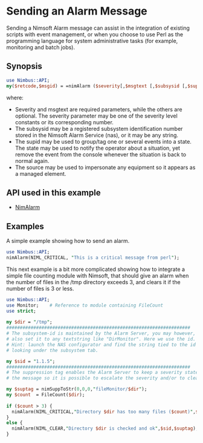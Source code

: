 # Sending an Alarm Message

Sending a Nimsoft Alarm message can assist in the integration of existing scripts with event management, or when you choose to use Perl as the programming language for system administrative tasks (for example, monitoring and batch jobs).

## Synopsis
```perl
use Nimbus::API;
my($retcode,$msgid) = =nimAlarm ($severity[,$msgtext [,$subsysid [,$supid[,$source]]]);
```
where:

- Severity and msgtext are required parameters, while the others are optional. The severity parameter may be one of the severity level constants or its corresponding number. 
- The subsysid may be a registered subsystem identification number stored in the Nimsoft Alarm Service (nas), or it may be any string.
- The supid may be used to group/tag one or several events into a state. The state may be used to notify the operator about a situation, yet remove the event from the console whenever the situation is back to normal again.
- The source may be used to impersonate any equipment so it appears as a managed element.

## API used in this example

- [NimAlarm](https://github.com/UIM-Community/Perl-SDK/blob/master/nimAlarm.md)

## Examples 

A simple example showing how to send an alarm.

```perl
use Nimbus::API;
nimAlarm(NIML_CRITICAL, "This is a critical message from perl");
```

This next example is a bit more complicated showing how to integrate a simple file counting module with Nimsoft, that should give an alarm when the number of files in the /tmp directory exceeds 3, and clears it if the number of files is 3 or less.

```perl
use Nimbus::API;
use Monitor;	# Reference to module containing FileCount
use strict;
 
my $dir = "/tmp";
####################################################################
# The subsystem-id is maintained by the Alarm Server, you may however,
# also set it to any textstring like "DirMonitor". Here we use the id.
# Hint: launch the NAS configurator and find the string tied to the id by
# looking under the subsystem tab.

my $sid = "1.1.5";
####################################################################
# The suppression tag enables the Alarm Server to keep a severity state on
# the message so it is possible to escalate the severity and/or to clear it.

my $suptag = nimSuppToStr(0,0,0,"fileMonitor/$dir");
my $count  = FileCount($dir);
 
if ($count > 3) {
  nimAlarm(NIML_CRITICAL,"Directory $dir has too many files ($count)",$sid,$suptag);
}
else {
  nimAlarm(NIML_CLEAR,"Directory $dir is checked and ok",$sid,$suptag);
}
```
